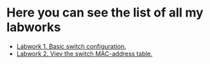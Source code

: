# Here you can see the list of all my labworks
- [Labwork 1. Basic switch configuration.](https://github.com/OlegLarionov999/OTUS-networks/tree/main/labs/lab00)
- [Labwork 2. Viev the switch MAC-address table.](https://github.com/OlegLarionov999/OTUS-networks/tree/main/labs/lab01)
